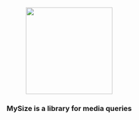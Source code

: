 <h1 align="center">
  <img src="https://user-images.githubusercontent.com/44419462/150962573-4afc6dcb-558d-4c38-9947-98be9cd1599f.png" width="200" height="200" />
</h1>


<h3 align="center" >MySize is a library for media queries</h3>
